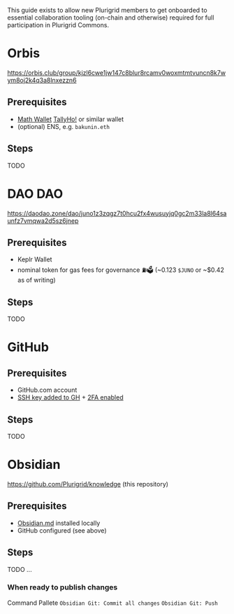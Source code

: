 This guide exists to allow new Plurigrid members to get onboarded to essential collaboration tooling (on-chain and otherwise) required for full participation in Plurigrid Commons.  
# Orbis
https://orbis.club/group/kjzl6cwe1jw147c8blur8rcamv0woxmtmtvuncn8k7wym8oj2k4q3a8lnxezzn6
## Prerequisites
- [Math Wallet](https://mathwallet.org/en-us/) [TallyHo!](https://tally.cash) or similar wallet
- (optional) ENS, e.g. `bakunin.eth`
## Steps
TODO
# DAO DAO
https://daodao.zone/dao/juno1z3zqgz7t0hcu2fx4wusuyjq0gc2m33la8l64saunfz7vmqwa2d5sz6jnep
## Prerequisites
- Keplr Wallet
- nominal token for gas fees for governance ⛽️🗳 (~0.123 `$JUNO` or ~$0.42 as of writing)
## Steps
TODO
# GitHub
## Prerequisites
- GitHub.com account
- [SSH key added to GH](https://docs.github.com/en/authentication/connecting-to-github-with-ssh/adding-a-new-ssh-key-to-your-github-account) + [2FA enabled](https://docs.github.com/en/authentication/securing-your-account-with-two-factor-authentication-2fa)
## Steps
TODO
# Obsidian
https://github.com/Plurigrid/knowledge (this repository)
## Prerequisites
- [Obsidian.md](https://obsidian.md) installed locally
- GitHub configured (see above)

## Steps
TODO
...

### When ready to publish changes
Command Pallete
`Obsidian Git: Commit all changes`
`Obsidian Git: Push`
